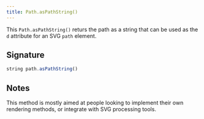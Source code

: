 ```yaml
---
title: Path.asPathString()
---
```


This `Path.asPathString()` returs the path as a string that can be used 
as the `d` attribute for an SVG `path` element.

## Signature

```js
string path.asPathString()
```

## Notes

This method is mostly aimed at people looking to implement their own rendering 
methods, or integrate with SVG processing tools.
